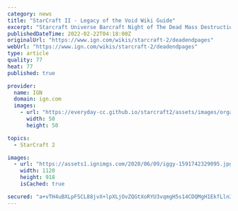 ```yaml
---
category: news
title: "StarCraft II - Legacy of the Void Wiki Guide"
excerpt: "Starcraft Universe Barcraft Night of The Dead Mass Destruction 2 Stardodgeball Tofu Arena Pimp My Footman 2 Hero Line Wars Starlight - Arcade Galaxy Editor (SC2 Map Editor) Galaxy Editor (SC2 Map ..."
publishedDateTime: 2022-02-22T04:18:00Z
originalUrl: "https://www.ign.com/wikis/starcraft-2/deadendpages"
webUrl: "https://www.ign.com/wikis/starcraft-2/deadendpages"
type: article
quality: 77
heat: 77
published: true

provider:
  name: IGN
  domain: ign.com
  images:
    - url: "https://everyday-cc.github.io/starcraft2/assets/images/organizations/ign.com-50x50.jpg"
      width: 50
      height: 50

topics:
  - StarCraft 2

images:
  - url: "https://assets1.ignimgs.com/2020/06/09/iggy-1591742329095.jpg"
    width: 1120
    height: 918
    isCached: true

secured: "a+vTH4uBXLpFSCL88jvX+lpXLjOvZQGtXoRYU3vqmgH5s14CDQMgH1EkfLln3vwInJWfQwp5t2/bQv0t+MiXg8TwGy71vogNFDk40hJ18oFn+Zr4QC8Z7BmYE8VTGD5Nf2dWmVOexZuROq3NXc10+AEVj1Eq5HvWEB1kuePds1eAdXsZygzsgA+v3nMr7ILY7AgMadFwAyndpGlqU7w5zB60T1D3zwb8TnnNrVksfNkhC0okKJV0zMqrpmHsoOlaRGHItOvB+5o0yAhKIzMGNmq3DqzQ7+etVoyOtSWBb7GjQ8vjW/M/w8kbWGwhHBMRpFxM2RBB/HyefJxKQzneuFgiISU6WlOoMsB7kfDJXc4=;+Lx+SQoS7sUphvvPEeJETA=="
---
```


